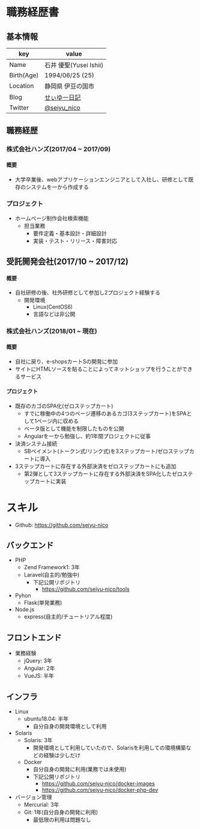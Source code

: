 # 職務経歴書
## 基本情報

|key|value|
|---|-----|
|Name|石井 優聖(Yusei Ishii)|
| Birth(Age) | 1994/06/25 (25) |
| Location | 静岡県 伊豆の国市 |
|Blog|[せぃゆー日記](https://seiyu-nico.jp)|
|Twitter|[@seiyu_nico](https://twitter.com/seiyu_nico)|

## 職務経歴
### 株式会社ハンズ(2017/04 ~ 2017/09)
#### 概要
- 大学卒業後、webアプリケーションエンジニアとして入社し、研修として既存のシステムを一から作成する
### プロジェクト
- ホームページ制作会社検索機能
  - 担当業務
    - 要件定義・基本設計・詳細設計
    - 実装・テスト・リリース・障害対応
## 受託開発会社(2017/10 ~ 2017/12)
#### 概要
- 自社研修の後、社外研修として参加し2プロジェクト経験する  
  - 開発環境
    - Linux(CentOS6)
    - 言語などは非公開
### 株式会社ハンズ(2018/01 ~ 現在)
#### 概要
- 自社に戻り、e-shopsカートSの開発に参加
- サイトにHTMLソースを貼ることによってネットショップを行うことができるサービス
#### プロジェクト
- 既存のカゴのSPA化(ゼロステップカート)
  - すでに稼働中の4つのページ遷移のあるカゴ(3ステップカート)をSPAとして1ページ内に収める
  - ベータ版として機能を制限したものを公開
  - Angularを一から勉強し、約1年間プロジェクトに従事
- 決済システム接続
  - SBペイメント(トークン式/リンク式)を3ステップカート/ゼロステップカートに導入
- 3ステップカートに存在する外部決済をゼロステップカートにも追加
  - 第2弾として3ステップカートに存在する外部決済をSPA化したゼロステップカートに実装

# スキル
- Github: https://github.com/seiyu-nico

## バックエンド
- PHP
  - Zend Framework1: 3年
  - Laravel(自主的/勉強中)
    - 下記公開リポジトリ
      - https://github.com/seiyu-nico/tools
- Pyhon
  - Flask(単発業務)
- Node.js
  - express(自主的/チュートリアル程度)
## フロントエンド
- 業務経験
  - jQuery: 3年
  - Angular: 2年
  - VueJS: 半年
## インフラ
- Linux
  - ubuntu18.04: 半年
    - 自分自身の開発環境として利用
- Solaris
  - Solaris: 3年
    - 開発環境として利用していたので、Solarisを利用しての環境構築などの経験は少しだけ
  - Docker
    - 自分自身の開発に利用(業務では未使用)
    - 下記公開リポジトリ
      - https://github.com/seiyu-nico/docker-images
      - https://github.com/seiyu-nico/docker-php-dev
- バージョン管理
  - Mercurial: 3年
  - Git: 1年(自分自身の開発に利用)
    - 最低限の利用は問題なし

